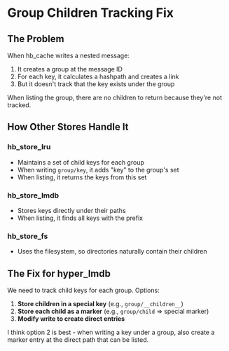 # Group Children Tracking Fix

## The Problem
When hb_cache writes a nested message:
1. It creates a group at the message ID
2. For each key, it calculates a hashpath and creates a link
3. But it doesn't track that the key exists under the group

When listing the group, there are no children to return because they're not tracked.

## How Other Stores Handle It

### hb_store_lru
- Maintains a set of child keys for each group
- When writing `group/key`, it adds "key" to the group's set
- When listing, it returns the keys from this set

### hb_store_lmdb
- Stores keys directly under their paths
- When listing, it finds all keys with the prefix

### hb_store_fs
- Uses the filesystem, so directories naturally contain their children

## The Fix for hyper_lmdb

We need to track child keys for each group. Options:

1. **Store children in a special key** (e.g., `group/__children__`)
2. **Store each child as a marker** (e.g., `group/child` => special marker)
3. **Modify write to create direct entries**

I think option 2 is best - when writing a key under a group, also create a marker entry at the direct path that can be listed.